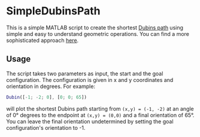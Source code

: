 # SimpleDubinsPath
This is a simple MATLAB script to create the shortest [Dubins path](https://en.wikipedia.org/wiki/Dubins_path) using simple and easy to understand geometric operations. You can find a more sophisticated approach [here](https://github.com/EwingKang/Dubins-Curve-For-MATLAB).

## Usage
The script takes two parameters as input, the start and the goal configuration. The configuration is given in x and y coordinates and orientation in degrees. For example:
```MATLAB
Dubin([-1; -2; 0], [0; 0; 65])
```
will plot the shortest Dubins path starting from `(x,y) = (-1, -2)` at an angle of 0° degrees to the endpoint at `(x,y) = (0,0)` and a final orientation of 65°.   
You can leave the final orientation undetermined by setting the goal configuration's orientation to -1.
